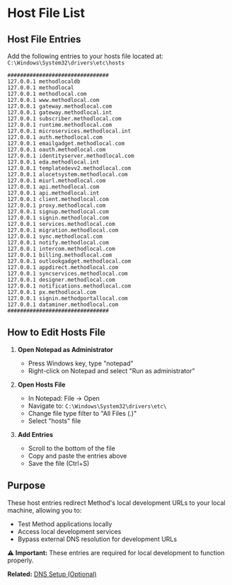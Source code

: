 # Host File List

## Host File Entries

Add the following entries to your hosts file located at: `C:\Windows\System32\drivers\etc\hosts`

```
################################
127.0.0.1 methodlocaldb
127.0.0.1 methodlocal
127.0.0.1 methodlocal.com
127.0.0.1 www.methodlocal.com
127.0.0.1 gateway.methodlocal.com
127.0.0.1 gateway.methodlocal.int
127.0.0.1 subscriber.methodlocal.com
127.0.0.1 runtime.methodlocal.com
127.0.0.1 microservices.methodlocal.int
127.0.0.1 auth.methodlocal.com
127.0.0.1 emailgadget.methodlocal.com
127.0.0.1 oauth.methodlocal.com
127.0.0.1 identityserver.methodlocal.com
127.0.0.1 eda.methodlocal.int
127.0.0.1 templatedevv2.methodlocal.com
127.0.0.1 alocetsystem.methodlocal.com
127.0.0.1 miurl.methodlocal.com
127.0.0.1 api.methodlocal.com
127.0.0.1 api.methodlocal.int
127.0.0.1 client.methodlocal.com
127.0.0.1 proxy.methodlocal.com
127.0.0.1 signup.methodlocal.com
127.0.0.1 signin.methodlocal.com
127.0.0.1 services.methodlocal.com
127.0.0.1 migration.methodlocal.com
127.0.0.1 sync.methodlocal.com
127.0.0.1 notify.methodlocal.com
127.0.0.1 intercom.methodlocal.com
127.0.0.1 billing.methodlocal.com
127.0.0.1 outlookgadget.methodlocal.com
127.0.0.1 appdirect.methodlocal.com
127.0.0.1 syncservices.methodlocal.com
127.0.0.1 designer.methodlocal.com
127.0.0.1 notifications.methodlocal.com
127.0.0.1 px.methodlocal.com
127.0.0.1 signin.methodportallocal.com
127.0.0.1 dataminer.methodlocal.com
################################
```

## How to Edit Hosts File

1. **Open Notepad as Administrator**
   - Press Windows key, type "notepad"
   - Right-click on Notepad and select "Run as administrator"

2. **Open Hosts File**
   - In Notepad: File → Open
   - Navigate to: `C:\Windows\System32\drivers\etc\`
   - Change file type filter to "All Files (*.*)"
   - Select "hosts" file

3. **Add Entries**
   - Scroll to the bottom of the file
   - Copy and paste the entries above
   - Save the file (Ctrl+S)

## Purpose

These host entries redirect Method's local development URLs to your local machine, allowing you to:

- Test Method applications locally
- Access local development services
- Bypass external DNS resolution for development URLs

⚠️ **Important:** These entries are required for local development to function properly.

**Related:** [DNS Setup (Optional)](./dns-setup.md)
